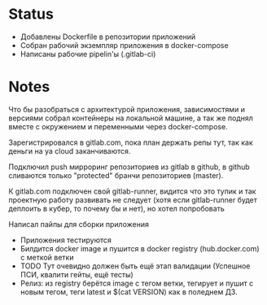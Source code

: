 # Status
- Добавлены Dockerfile в репозитории приложений
- Собран рабочий экземпляр приложения в docker-compose
- Написаны рабочие pipelin'ы (.gitlab-ci)

# Notes
Что бы разобраться с архитектурой приложения, зависимостями и версиями собрал контейнеры на локальной машине, а так же поднял вместе с окружением и переменными через docker-compose.

Зарегистрировался в gitlab.com, пока план держать репы тут, так как деньги на ya cloud заканчиваются.

Подключил push мирроринг репозиториев из gitlab в github, в github сливаются только "protected" бранчи репозиториев (master).

К gitlab.com подключен свой gitlab-runner, видится что это тупик и так проектную работу развивать не следует (хотя если gitlab-runner будет деплоить в кубер, то почему бы и нет), но хотел попробовать

Написал пайпы для сборки приложения
- Приложения тестируются
- Билдится docker image и пушится в docker registry (hub.docker.com) с меткой ветки
- TODO Тут очевидно должен быть ещё этап валидации (Успешное ПСИ, квалити гейты, ещё тесты)
- Релиз: из registry берётся image с тегом ветки, тегирует и пушит с новым тегом, теги latest и $(cat VERSION) как в поледнем ДЗ.
